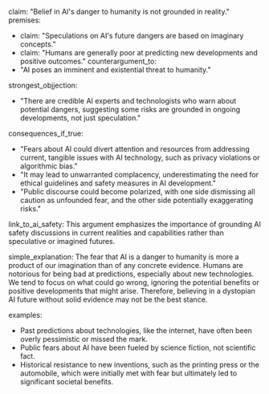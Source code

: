 claim: "Belief in AI's danger to humanity is not grounded in reality."
premises:
  - claim: "Speculations on AI's future dangers are based on imaginary concepts."
  - claim: "Humans are generally poor at predicting new developments and positive outcomes."
counterargument_to:
  - "AI poses an imminent and existential threat to humanity."

strongest_objjection:
  - "There are credible AI experts and technologists who warn about potential dangers, suggesting some risks are grounded in ongoing developments, not just speculation."

consequences_if_true:
  - "Fears about AI could divert attention and resources from addressing current, tangible issues with AI technology, such as privacy violations or algorithmic bias."
  - "It may lead to unwarranted complacency, underestimating the need for ethical guidelines and safety measures in AI development."
  - "Public discourse could become polarized, with one side dismissing all caution as unfounded fear, and the other side potentially exaggerating risks."

link_to_ai_safety: This argument emphasizes the importance of grounding AI safety discussions in current realities and capabilities rather than speculative or imagined futures.

simple_explanation: The fear that AI is a danger to humanity is more a product of our imagination than of any concrete evidence. Humans are notorious for being bad at predictions, especially about new technologies. We tend to focus on what could go wrong, ignoring the potential benefits or positive developments that might arise. Therefore, believing in a dystopian AI future without solid evidence may not be the best stance.

examples:
  - Past predictions about technologies, like the internet, have often been overly pessimistic or missed the mark.
  - Public fears about AI have been fueled by science fiction, not scientific fact.
  - Historical resistance to new inventions, such as the printing press or the automobile, which were initially met with fear but ultimately led to significant societal benefits.